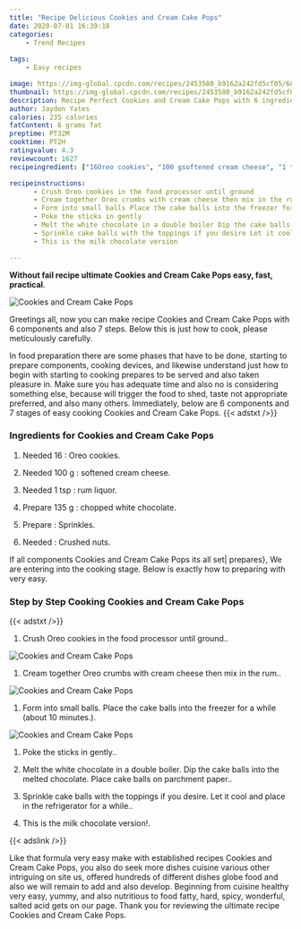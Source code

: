 ```yaml
---
title: "Recipe Delicious Cookies and Cream Cake Pops"
date: 2020-07-01 16:39:18
categories:
    - Trend Recipes
    
tags:
    - Easy recipes

image: https://img-global.cpcdn.com/recipes/2453580_b9162a242fd5cf05/680x482cq70/cookies-and-cream-cake-pops-recipe-main-photo.jpg
thumbnail: https://img-global.cpcdn.com/recipes/2453580_b9162a242fd5cf05/350x250cq70/cookies-and-cream-cake-pops-recipe-main-photo.jpg
description: Recipe Perfect Cookies and Cream Cake Pops with 6 ingredients and 7 stages of easy cooking.
author: Jayden Yates
calories: 235 calories
fatContent: 6 grams fat
preptime: PT32M
cooktime: PT2H
ratingvalue: 4.3
reviewcount: 1627
recipeingredient: ["16Oreo cookies", "100 gsoftened cream cheese", "1 tsprum liquor", "135 gchopped white chocolate", "Sprinkles", "Crushed nuts"]

recipeinstructions: 
      - Crush Oreo cookies in the food processor until ground 
      - Cream together Oreo crumbs with cream cheese then mix in the rum 
      - Form into small balls Place the cake balls into the freezer for a while about 10 minutes 
      - Poke the sticks in gently 
      - Melt the white chocolate in a double boiler Dip the cake balls into the melted chocolate Place cake balls on parchment paper 
      - Sprinkle cake balls with the toppings if you desire Let it cool and place in the refrigerator for a while 
      - This is the milk chocolate version

---
```




**Without fail recipe ultimate Cookies and Cream Cake Pops easy, fast, practical**. 


![Cookies and Cream Cake Pops](https://img-global.cpcdn.com/recipes/2453580_b9162a242fd5cf05/680x482cq70/cookies-and-cream-cake-pops-recipe-main-photo.jpg "Cookies and Cream Cake Pops")




Greetings all, now you can make recipe Cookies and Cream Cake Pops with 6 components and also 7 steps. Below this is just how to cook, please meticulously carefully.

In food preparation there are some phases that have to be done, starting to prepare components, cooking devices, and likewise understand just how to begin with starting to cooking prepares to be served and also taken pleasure in. Make sure you has adequate time and also no is considering something else, because will trigger the food to shed, taste not appropriate preferred, and also many others. Immediately, below are 6 components and 7 stages of easy cooking Cookies and Cream Cake Pops.
{{< adstxt />}}

### Ingredients for Cookies and Cream Cake Pops


1. Needed 16 : Oreo cookies.

1. Needed 100 g : softened cream cheese.

1. Needed 1 tsp : rum liquor.

1. Prepare 135 g : chopped white chocolate.

1. Prepare  : Sprinkles.

1. Needed  : Crushed nuts.



If all components Cookies and Cream Cake Pops its all set| prepares}, We are entering into the cooking stage. Below is exactly how to preparing with very easy.

### Step by Step Cooking Cookies and Cream Cake Pops

{{< adstxt />}}


1. Crush Oreo cookies in the food processor until ground..



![Cookies and Cream Cake Pops](https://img-global.cpcdn.com/steps/2453580_c36cf60bcf04cb65/160x128cq70/cookies-and-cream-cake-pops-recipe-step-1-photo.jpg" "Cookies and Cream Cake Pops")



1. Cream together Oreo crumbs with cream cheese then mix in the rum..



![Cookies and Cream Cake Pops](https://img-global.cpcdn.com/steps/2453580_2d48ade65934e816/160x128cq70/cookies-and-cream-cake-pops-recipe-step-2-photo.jpg" "Cookies and Cream Cake Pops")



1. Form into small balls. Place the cake balls into the freezer for a while (about 10 minutes.).



![Cookies and Cream Cake Pops](https://img-global.cpcdn.com/steps/2453580_90c91223629e0045/160x128cq70/cookies-and-cream-cake-pops-recipe-step-3-photo.jpg" "Cookies and Cream Cake Pops")



1. Poke the sticks in gently..



1. Melt the white chocolate in a double boiler. Dip the cake balls into the melted chocolate. Place cake balls on parchment paper..



1. Sprinkle cake balls with the toppings if you desire. Let it cool and place in the refrigerator for a while..



1. This is the milk chocolate version!.





{{< adslink />}}

Like that formula very easy make with established recipes Cookies and Cream Cake Pops, you also do seek more dishes cuisine various other intriguing on site us, offered hundreds of different dishes globe food and also we will remain to add and also develop. Beginning from cuisine healthy very easy, yummy, and also nutritious to food fatty, hard, spicy, wonderful, salted acid gets on our page. Thank you for reviewing the ultimate recipe Cookies and Cream Cake Pops.

